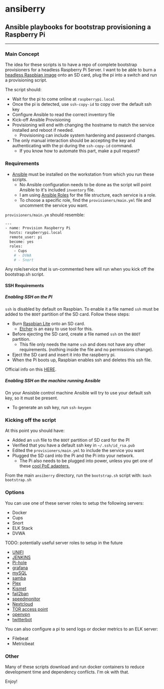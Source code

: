 # ansiberry

## Ansible playbooks for bootstrap provisioning a Raspberry Pi
---
### Main Concept

The idea for these scripts is to have a repo of complete bootstrap provisioners for a headless Raspberry Pi Server.
I want to be able to burn a [headless Raspbian image](https://www.raspberrypi.org/downloads/) onto an SD card, plug the pi into a switch and run a provisioning script.

The script should:
- Wait for the pi to come online at `raspberrypi.local` 
- Once the pi is detected, use `ssh-copy-id` to copy over the default ssh key
- Configure Ansible to read the correct inventory file
- Kick-off Ansible Provisioning
- Provisioning will end with changing the hostname to match the service installed and reboot if needed.
    - Provisioning can include system hardening and password changes.
- The only manual interaction should be accepting the key and authenticating with the pi during the `ssh-copy-id` command.
    - If you know how to automate this part, make a pull request?

### Requirements

- [Ansible](https://docs.ansible.com/ansible/latest/installation_guide/intro_installation.html) must be installed on the workstation from which you run these scripts.
    - No Ansible configuration needs to be done as the script will point Ansible to it's included `inventory` file.
    - I am using [Ansible Roles](https://docs.ansible.com/ansible/latest/user_guide/playbooks_reuse_roles.html) for the file structure, each service is a role.
    - To choose a specific role, find the `provisioners/main.yml` file and uncomment the service you want. 
    
`provisioners/main.ym` should resemble:

```bash
---
- name: Provision Raspberry Pi
  hosts: raspberrypi.local
  remote_user: pi
  become: yes
  roles:
    - Cups
    # - DVWA
    # - Snort
```

Any role/service that is un-commented here will run when you kick off the bootstrap.sh script.

#### SSH Requirements
##### Enabling SSH on the PI
`ssh` is disabled by default on Raspbian. To enable it a file named `ssh` must be added to the `BOOT` partition of the SD card.
Follow these steps:
- Burn [Raspbian Lite](https://www.raspberrypi.org/downloads/) onto an SD card. 
    - [Etcher](https://www.balena.io/etcher/) is an easy to use tool for this.
- Before ejecting the SD card, create a file named `ssh` on the `BOOT` partition.
    - This file only needs the name `ssh` and does not have any other requirements. (nothing inside the file and no permissions change).
- Eject the SD card and insert it into the raspberry pi.
- When the Pi boots up, Raspbian enables ssh and deletes this ssh file. 

Official info on this [HERE](https://www.raspberrypi.org/documentation/remote-access/ssh/).

##### Enabling SSH on the machine running Ansible
On your Ansisble control machine Ansible will try to use your default ssh key, so it must be present.
- To generate an ssh key, run `ssh-keygen`

### Kicking off the script

At this point you should have:
- Added an `ssh` file to the `BOOT` partition of SD card for the PI
- Verified that you have a default ssh key in `~/.ssh/id_rsa.pub`
- Edited the `provisioners/main.yml` to include the service you want
- Plugged the SD card into the Pi and the Pi into your network.
    - The Pi also needs to be plugged into power, unless you get one of these [cool PoE adapters.](https://www.amazon.com/poe-hat/dp/B07GR9XQJH)

From the main `ansiberry` directory, run the `bootstrap.sh` script with: `bash bootstrap.sh`

### Options

You can use one of these server roles to setup the following servers:
- Docker
- Cups
- Snort
- ELK Stack
- DVWA

TODO: potentially useful server roles to setup in the future
- [UNIFI](https://pimylifeup.com/rasberry-pi-unifi/)
- [JENKINS](https://pimylifeup.com/jenkins-raspberry-pi/)
- [Pi-hole](https://pimylifeup.com/raspberry-pi-pi-hole/)
- [grafana](https://pimylifeup.com/raspberry-pi-grafana/)
- [mySQL](https://pimylifeup.com/raspberry-pi-mysql/)
- [samba](https://pimylifeup.com/raspberry-pi-samba/)
- [Plex](https://pimylifeup.com/raspberry-pi-plex-server/)
- [Kismet](https://pimylifeup.com/raspberry-pi-network-scanner/)
- [fail2ban](https://pimylifeup.com/raspberry-pi-fail2ban/)
- [speedmonitor](https://pimylifeup.com/raspberry-pi-internet-speed-monitor/)
- [Nextcloud](https://pimylifeup.com/raspberry-pi-nextcloud-server/)
- [TOR access point](https://pimylifeup.com/raspberry-pi-tor-access-point/)
- [openvpn](https://pimylifeup.com/raspberry-pi-vpn-access-point/)
- [twitterbot](https://www.instructables.com/id/Raspberry-Pi-Twitterbot/)

You can also configure a pi to send logs or docker metrics to an ELK server:
- Filebeat
- Metricbeat

### Other
Many of these scripts download and run docker containers to reduce development time and dependency conflicts. I'm ok with that.

Enjoy!

